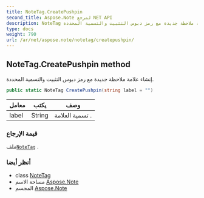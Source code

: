 ```yaml
---
title: NoteTag.CreatePushpin
second_title: Aspose.Note لمرجع NET API
description: NoteTag طريقة. إنشاء علامة ملاحظة جديدة مع رمز دبوس التثبيت والتسمية المحددة.
type: docs
weight: 790
url: /ar/net/aspose.note/notetag/createpushpin/
---
```

## NoteTag.CreatePushpin method

إنشاء علامة ملاحظة جديدة مع رمز دبوس التثبيت والتسمية المحددة.

```csharp
public static NoteTag CreatePushpin(string label = "")
```

| معامل | يكتب | وصف |
| --- | --- | --- |
| label | String | تسمية العلامة . |

### قيمة الإرجاع

ملف[`NoteTag`](../) .

### أنظر أيضا

* class [NoteTag](../)
* مساحة الاسم [Aspose.Note](../../notetag/)
* المجسم [Aspose.Note](../../../)


